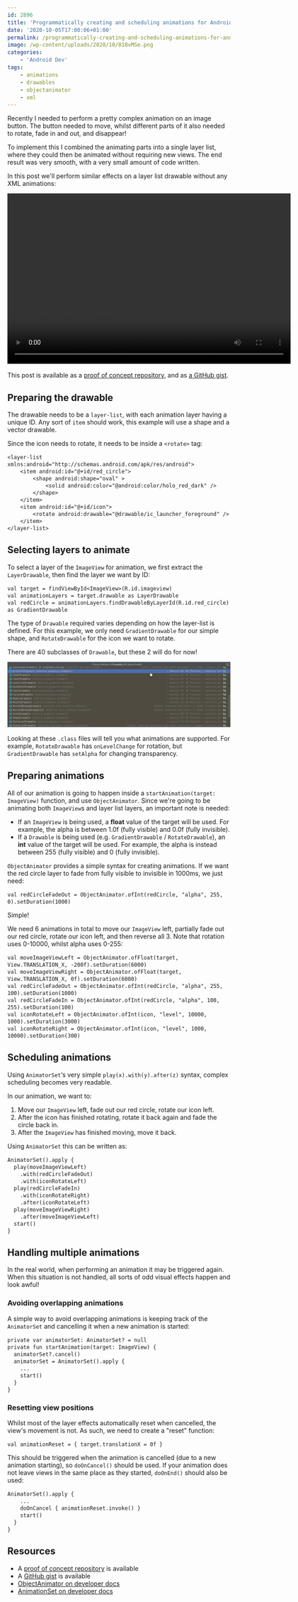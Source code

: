 ```yaml
---
id: 2896
title: 'Programmatically creating and scheduling animations for Android drawable layers with ObjectAnimator'
date: '2020-10-05T17:00:06+01:00'
permalink: /programmatically-creating-and-scheduling-animations-for-android-drawable-layers-with-objectanimator/
image: /wp-content/uploads/2020/10/818vMSe.png
categories:
    - 'Android Dev'
tags:
    - animations
    - drawables
    - objectanimator
    - xml
---
```


Recently I needed to perform a pretty complex animation on an image button. The button needed to move, whilst different parts of it also needed to rotate, fade in and out, and disappear!

To implement this I combined the animating parts into a single layer list, where they could then be animated without requiring new views. The end result was very smooth, with a very small amount of code written.

In this post we'll perform similar effects on a layer list drawable without any XML animations:

<div class="wp-video" style="width: 640px;"><video class="wp-video-shortcode" controls="controls" height="384" id="video-2896-1" preload="metadata" width="640"><source src="/wp-content/uploads/2020/10/ezgif.com-gif-maker.webm?_=1" type="video/webm"></source></wp-content/uploads/2020/10/ezgif.com-gif-maker.webm></video></div>

This post is available as a [proof of concept repository](https://github.com/JakeSteam/animating-layerlists), and as [a GitHub gist](https://gist.github.com/JakeSteam/c610598867b80fde6fedfc74ce282dd0).

## Preparing the drawable

The drawable needs to be a `layer-list`, with each animation layer having a unique ID. Any sort of `item` should work, this example will use a shape and a vector drawable.

Since the icon needs to rotate, it needs to be inside a `<rotate>` tag:

```
<layer-list xmlns:android="http://schemas.android.com/apk/res/android">
    <item android:id="@+id/red_circle">
        <shape android:shape="oval" >
            <solid android:color="@android:color/holo_red_dark" />
        </shape>
    </item>
    <item android:id="@+id/icon">
        <rotate android:drawable="@drawable/ic_launcher_foreground" />
    </item>
</layer-list>
```

## Selecting layers to animate

To select a layer of the `ImageView` for animation, we first extract the `LayerDrawable`, then find the layer we want by ID:

```
val target = findViewById<ImageView>(R.id.imageview)
val animationLayers = target.drawable as LayerDrawable    
val redCircle = animationLayers.findDrawableByLayerId(R.id.red_circle) as GradientDrawable
```

The type of `Drawable` required varies depending on how the layer-list is defined. For this example, we only need `GradientDrawable` for our simple shape, and `RotateDrawable` for the icon we want to rotate.

There are 40 subclasses of `Drawable`, but these 2 will do for now!

[![](/wp-content/uploads/2020/10/eVGhPpe.png)](/wp-content/uploads/2020/10/eVGhPpe.png)

Looking at these `.class` files will tell you what animations are supported. For example, `RotateDrawable` has `onLevelChange` for rotation, but `GradientDrawable` has `setAlpha` for changing transparency.

## Preparing animations

All of our animation is going to happen inside a `startAnimation(target: ImageView)` function, and use `ObjectAnimator`. Since we're going to be animating both `ImageView`s and layer list layers, an important note is needed:

- If an `ImageView` is being used, a **float** value of the target will be used. For example, the alpha is between 1.0f (fully visible) and 0.0f (fully invisible).
- If a `Drawable` is being used (e.g. `GradientDrawable` / `RotateDrawable`), an **int** value of the target will be used. For example, the alpha is instead between 255 (fully visible) and 0 (fully invisible).

`ObjectAnimator` provides a simple syntax for creating animations. If we want the red circle layer to fade from fully visible to invisible in 1000ms, we just need:

```
val redCircleFadeOut = ObjectAnimator.ofInt(redCircle, "alpha", 255, 0).setDuration(1000)
```

Simple!

We need 6 animations in total to move our `ImageView` left, partially fade out our red circle, rotate our icon left, and then reverse all 3. Note that rotation uses 0-10000, whilst alpha uses 0-255:

```
val moveImageViewLeft = ObjectAnimator.ofFloat(target, View.TRANSLATION_X, -200f).setDuration(6000)
val moveImageViewRight = ObjectAnimator.ofFloat(target, View.TRANSLATION_X, 0f).setDuration(6000)
val redCircleFadeOut = ObjectAnimator.ofInt(redCircle, "alpha", 255, 100).setDuration(1000)
val redCircleFadeIn = ObjectAnimator.ofInt(redCircle, "alpha", 100, 255).setDuration(100)
val iconRotateLeft = ObjectAnimator.ofInt(icon, "level", 10000, 1000).setDuration(3000)
val iconRotateRight = ObjectAnimator.ofInt(icon, "level", 1000, 10000).setDuration(300)
```

## Scheduling animations

Using `AnimatorSet`‘s very simple `play(x).with(y).after(z)` syntax, complex scheduling becomes very readable.

In our animation, we want to:

1. Move our `ImageView` left, fade out our red circle, rotate our icon left.
2. After the icon has finished rotating, rotate it back again and fade the circle back in.
3. After the `ImageView` has finished moving, move it back.

Using `AnimatorSet` this can be written as:

```
AnimatorSet().apply {
  play(moveImageViewLeft)
    .with(redCircleFadeOut)
    .with(iconRotateLeft)
  play(redCircleFadeIn)
    .with(iconRotateRight)
    .after(iconRotateLeft)
  play(moveImageViewRight)
    .after(moveImageViewLeft)
  start()
}
```

## Handling multiple animations

In the real world, when performing an animation it may be triggered again. When this situation is not handled, all sorts of odd visual effects happen and look awful!

### Avoiding overlapping animations

A simple way to avoid overlapping animations is keeping track of the `AnimatorSet` and cancelling it when a new animation is started:

```
private var animatorSet: AnimatorSet? = null
private fun startAnimation(target: ImageView) {
  animatorSet?.cancel()
  animatorSet = AnimatorSet().apply {
    ...
    start()
  }
}
```

### Resetting view positions

Whilst most of the layer effects automatically reset when cancelled, the view's movement is not. As such, we need to create a "reset" function:

```
val animationReset = { target.translationX = 0f }
```

This should be triggered when the animation is cancelled (due to a new animation starting), so `doOnCancel()` should be used. If your animation does not leave views in the same place as they started, `doOnEnd()` should also be used:

```
AnimatorSet().apply {
    ...
    doOnCancel { animationReset.invoke() }
    start()
  }
}
```

## Resources

- A [proof of concept repository](https://github.com/JakeSteam/animating-layerlists) is available
- A [GitHub gist](https://gist.github.com/JakeSteam/c610598867b80fde6fedfc74ce282dd0) is available
- [ObjectAnimator on developer docs](https://developer.android.com/reference/android/animation/ObjectAnimator)
- [AnimationSet on developer docs](https://developer.android.com/reference/android/view/animation/AnimationSet)